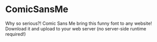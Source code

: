 ComicSansMe
===========

Why so serious?! Comic Sans Me bring this funny font to any website! Download it and upload to your web server (no server-side runtime required!)

